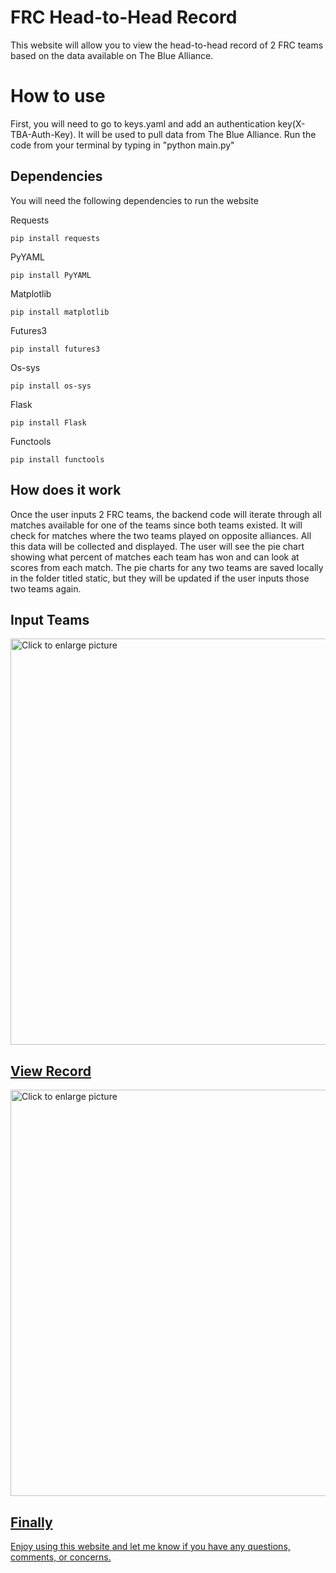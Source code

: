 # FRC Head-to-Head Record 

This website will allow you to view the head-to-head record of 2 FRC teams based on the data available on The Blue Alliance. 


# How to use

First, you will need to go to keys.yaml and add an authentication key(X-TBA-Auth-Key). It will be used to pull data from The Blue Alliance. Run the code from your terminal by typing in "python main.py"

## Dependencies
You will need the following dependencies to run the website

Requests
```
pip install requests
```
PyYAML
```
pip install PyYAML
```
Matplotlib
```
pip install matplotlib
```

Futures3
```
pip install futures3
```
Os-sys
```
pip install os-sys
```
Flask
```
pip install Flask
```
Functools
```
pip install functools
```

## How does it work
Once the user inputs 2 FRC teams, the backend code will iterate through all matches available for one of the teams since both teams existed. It will check for matches where the two teams played on opposite alliances. All this data will be collected and displayed. The user will see the pie chart showing what percent of matches each team has won and can look at scores from each match. The pie charts for any two teams are saved locally in the folder titled static, but they will be updated if the user inputs those two teams again.

## Input Teams
<a href="https://drive.google.com/uc?export=view&id=<FILEID>"><img src="https://drive.google.com/uc?export=view&id=1hcSJw_dicGwlK-qTbPse1tIbBIx2nssy" style="width: 650px; max-width: 100%; height: auto" title="Click to enlarge picture"/>

## View Record
<a href="https://drive.google.com/uc?export=view&id=<FILEID>"><img src="https://drive.google.com/uc?export=view&id=1gmRDvPIb7ppb4Bd6T0OQnI0FduE5vXlB" style="width: 650px; max-width: 100%; height: auto" title="Click to enlarge picture"/>

## Finally
Enjoy using this website and let me know if you have any questions, comments, or concerns.  

